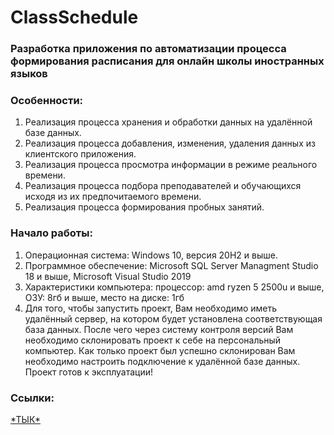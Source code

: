 <h1>ClassSchedule</h1>

<h3>Разработка приложения по автоматизации процесса формирования расписания для онлайн школы иностранных языков</h3>

<h3>Особенности:</h3>
<ol>
<li>Реализация процесса хранения и обработки данных на удалённой базе данных.</li>
<li>Реализация процесса добавления, изменения, удаления данных из клиентского приложения.</li>
<li>Реализация процесса просмотра информации в режиме реального времени.</li>
<li>Реализация процесса подбора преподавателей и обучающихся исходя из их предпочитаемого времени.</li>
<li>Реализация процесса формирования пробных занятий.</li>
</ol>

<h3>Начало работы:</h3>
<ol>
<li>Операционная система: Windows 10, версия 20H2 и выше.</li>
<li>Программное обеспечение: Microsoft SQL Server Managment Studio 18 и выше, Microsoft Visual Studio 2019</li>
<li>Характеристики компьютера: процессор: amd ryzen 5 2500u и выше, ОЗУ: 8гб и выше, место на диске: 1гб</li>
<li>Для того, чтобы запустить проект, Вам необходимо иметь удалённый сервер, на котором будет установлена соответствующая база данных. После чего через систему контроля версий Вам необходимо склонировать проект к себе на персональный компьютер. Как только проект был успешно склонирован Вам необходимо настроить подключение к удалённой базе данных. Проект готов к эксплуатации!</li>
</ol>

<h3>Ссылки: </h3>
<a href="https://github.com/Pizza19/Lab1">*ТЫК*</a>